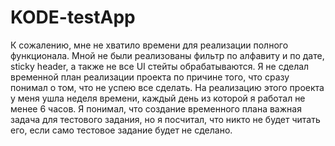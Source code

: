 # KODE-testApp
К сожалению, мне не хватило времени для реализации полного функционала.
Мной не были реализованы фильтр по алфавиту и по дате, sticky header, а также не все UI стейты обрабатываются.
Я не сделал временной план реализации проекта по причине того, что сразу понимал о том, что не успею все сделать. 
На реализацию этого проекта у меня ушла неделя времени, каждый день из которой я работал не менее 6 часов. 
Я понимал, что создание временного плана важная задача для тестового задания, но я посчитал, что никто не будет читать его, если само тестовое задание будет не сделано.
